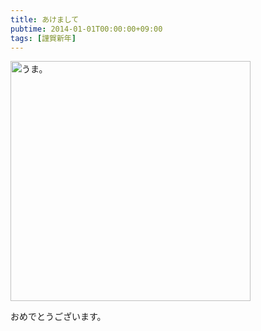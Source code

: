 ```yaml
---
title: あけまして
pubtime: 2014-01-01T00:00:00+09:00
tags: [謹賀新年]
---
```


<img alt="うま。" src="/blog/2014/01/newyear.png" width="384" height="384" center />

おめでとうございます。
